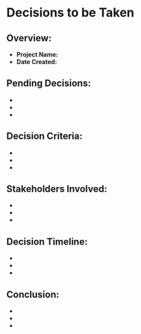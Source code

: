 # Decisions to be Taken

## Overview:
- **Project Name:**
- **Date Created:**

## Pending Decisions:
- 
- 
- 

## Decision Criteria:
- 
- 
- 

## Stakeholders Involved:
- 
- 
- 

## Decision Timeline:
- 
- 
- 

## Conclusion:
- 
- 
- 
